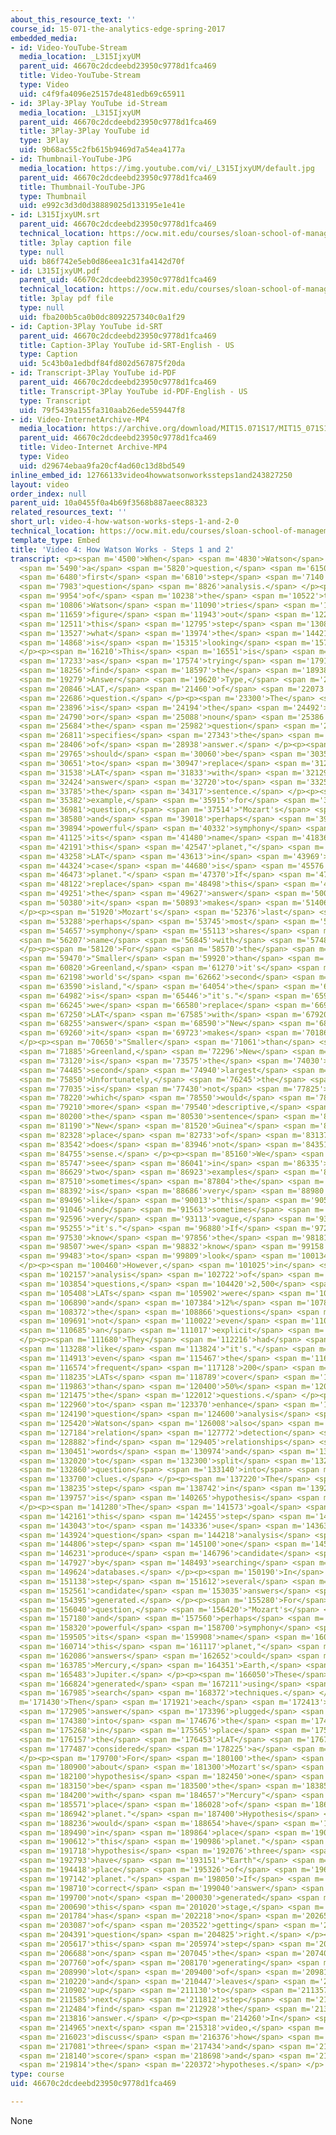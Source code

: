 ```yaml
---
about_this_resource_text: ''
course_id: 15-071-the-analytics-edge-spring-2017
embedded_media:
- id: Video-YouTube-Stream
  media_location: _L315IjxyUM
  parent_uid: 46670c2dcdeebd23950c9778d1fca469
  title: Video-YouTube-Stream
  type: Video
  uid: c4f9fa4096e25157de481edb69c65911
- id: 3Play-3Play YouTube id-Stream
  media_location: _L315IjxyUM
  parent_uid: 46670c2dcdeebd23950c9778d1fca469
  title: 3Play-3Play YouTube id
  type: 3Play
  uid: 9b68ac55c2fb615b9469d7a54ea4177a
- id: Thumbnail-YouTube-JPG
  media_location: https://img.youtube.com/vi/_L315IjxyUM/default.jpg
  parent_uid: 46670c2dcdeebd23950c9778d1fca469
  title: Thumbnail-YouTube-JPG
  type: Thumbnail
  uid: e992c3d3d0d38889025d133195e1e41e
- id: L315IjxyUM.srt
  parent_uid: 46670c2dcdeebd23950c9778d1fca469
  technical_location: https://ocw.mit.edu/courses/sloan-school-of-management/15-071-the-analytics-edge-spring-2017/text-analytics/man-vs-machine-how-ibm-built-a-jeopardy-champion/video-4-how-watson-works-steps-1-and-2/video-4-how-watson-works-steps-1-and-2-0/L315IjxyUM.srt
  title: 3play caption file
  type: null
  uid: b86f742e5eb0d86eea1c31fa4142d70f
- id: L315IjxyUM.pdf
  parent_uid: 46670c2dcdeebd23950c9778d1fca469
  technical_location: https://ocw.mit.edu/courses/sloan-school-of-management/15-071-the-analytics-edge-spring-2017/text-analytics/man-vs-machine-how-ibm-built-a-jeopardy-champion/video-4-how-watson-works-steps-1-and-2/video-4-how-watson-works-steps-1-and-2-0/L315IjxyUM.pdf
  title: 3play pdf file
  type: null
  uid: fba200b5ca0b0dc8092257340c0a1f29
- id: Caption-3Play YouTube id-SRT
  parent_uid: 46670c2dcdeebd23950c9778d1fca469
  title: Caption-3Play YouTube id-SRT-English - US
  type: Caption
  uid: 5c43b0a1edbdf84fd802d567875f20da
- id: Transcript-3Play YouTube id-PDF
  parent_uid: 46670c2dcdeebd23950c9778d1fca469
  title: Transcript-3Play YouTube id-PDF-English - US
  type: Transcript
  uid: 79f5439a155fa310aab26ede559447f8
- id: Video-InternetArchive-MP4
  media_location: https://archive.org/download/MIT15.071S17/MIT15_071S17_Session_5.3.07_300k.mp4
  parent_uid: 46670c2dcdeebd23950c9778d1fca469
  title: Video-Internet Archive-MP4
  type: Video
  uid: d29674ebaa9fa20cf4ad60c13d8bd549
inline_embed_id: 12766133video4howwatsonworkssteps1and243827250
layout: video
order_index: null
parent_uid: 10a0455f0a4b69f3568b887aeec88323
related_resources_text: ''
short_url: video-4-how-watson-works-steps-1-and-2-0
technical_location: https://ocw.mit.edu/courses/sloan-school-of-management/15-071-the-analytics-edge-spring-2017/text-analytics/man-vs-machine-how-ibm-built-a-jeopardy-champion/video-4-how-watson-works-steps-1-and-2/video-4-how-watson-works-steps-1-and-2-0
template_type: Embed
title: 'Video 4: How Watson Works - Steps 1 and 2'
transcript: <p><span m='4500'>When</span> <span m='4830'>Watson</span> <span m='5160'>receives</span>
  <span m='5490'>a</span> <span m='5820'>question,</span> <span m='6150'>the</span>
  <span m='6480'>first</span> <span m='6810'>step</span> <span m='7140'>is</span>
  <span m='7983'>question</span> <span m='8826'>analysis.</span> </p><p><span m='9670'>One</span>
  <span m='9954'>of</span> <span m='10238'>the</span> <span m='10522'>things</span>
  <span m='10806'>Watson</span> <span m='11090'>tries</span> <span m='11375'>to</span>
  <span m='11659'>figure</span> <span m='11943'>out</span> <span m='12227'>in</span>
  <span m='12511'>this</span> <span m='12795'>step</span> <span m='13080'>is</span>
  <span m='13527'>what</span> <span m='13974'>the</span> <span m='14421'>question</span>
  <span m='14868'>is</span> <span m='15315'>looking</span> <span m='15762'>for.</span>
  </p><p><span m='16210'>This</span> <span m='16551'>is</span> <span m='16892'>defined</span>
  <span m='17233'>as</span> <span m='17574'>trying</span> <span m='17915'>to</span>
  <span m='18256'>find</span> <span m='18597'>the</span> <span m='18938'>Lexical</span>
  <span m='19279'>Answer</span> <span m='19620'>Type,</span> <span m='20233'>or</span>
  <span m='20846'>LAT,</span> <span m='21460'>of</span> <span m='22073'>the</span>
  <span m='22686'>question.</span> </p><p><span m='23300'>The</span> <span m='23598'>LAT</span>
  <span m='23896'>is</span> <span m='24194'>the</span> <span m='24492'>word</span>
  <span m='24790'>or</span> <span m='25088'>noun</span> <span m='25386'>in</span>
  <span m='25684'>the</span> <span m='25982'>question</span> <span m='26280'>that</span>
  <span m='26811'>specifies</span> <span m='27343'>the</span> <span m='27875'>type</span>
  <span m='28406'>of</span> <span m='28938'>answer.</span> </p><p><span m='29470'>You</span>
  <span m='29765'>should</span> <span m='30060'>be</span> <span m='30356'>able</span>
  <span m='30651'>to</span> <span m='30947'>replace</span> <span m='31242'>the</span>
  <span m='31538'>LAT</span> <span m='31833'>with</span> <span m='32129'>the</span>
  <span m='32424'>answer</span> <span m='32720'>to</span> <span m='33252'>complete</span>
  <span m='33785'>the</span> <span m='34317'>sentence.</span> </p><p><span m='34850'>For</span>
  <span m='35382'>example,</span> <span m='35915'>for</span> <span m='36448'>the</span>
  <span m='36981'>question,</span> <span m='37514'>"Mozart's</span> <span m='38047'>last</span>
  <span m='38580'>and</span> <span m='39018'>perhaps</span> <span m='39456'>most</span>
  <span m='39894'>powerful</span> <span m='40332'>symphony</span> <span m='40770'>shares</span>
  <span m='41125'>its</span> <span m='41480'>name</span> <span m='41836'>with</span>
  <span m='42191'>this</span> <span m='42547'>planet,"</span> <span m='42902'>the</span>
  <span m='43258'>LAT</span> <span m='43613'>in</span> <span m='43969'>this</span>
  <span m='44324'>case</span> <span m='44680'>is</span> <span m='45576'>"this</span>
  <span m='46473'>planet."</span> <span m='47370'>If</span> <span m='47746'>we</span>
  <span m='48122'>replace</span> <span m='48498'>this</span> <span m='48875'>with</span>
  <span m='49251'>the</span> <span m='49627'>answer</span> <span m='50003'>"Jupiter,"</span>
  <span m='50380'>it</span> <span m='50893'>makes</span> <span m='51406'>sense.</span>
  </p><p><span m='51920'>Mozart's</span> <span m='52376'>last</span> <span m='52832'>and</span>
  <span m='53288'>perhaps</span> <span m='53745'>most</span> <span m='54201'>powerful</span>
  <span m='54657'>symphony</span> <span m='55113'>shares</span> <span m='55570'>its</span>
  <span m='56207'>name</span> <span m='56845'>with</span> <span m='57482'>Jupiter.</span>
  </p><p><span m='58120'>For</span> <span m='58570'>the</span> <span m='59020'>question,</span>
  <span m='59470'>"Smaller</span> <span m='59920'>than</span> <span m='60370'>only</span>
  <span m='60820'>Greenland,</span> <span m='61270'>it's</span> <span m='61734'>the</span>
  <span m='62198'>world's</span> <span m='62662'>second</span> <span m='63126'>largest</span>
  <span m='63590'>island,"</span> <span m='64054'>the</span> <span m='64518'>LAT</span>
  <span m='64982'>is</span> <span m='65446'>"it's."</span> <span m='65910'>If</span>
  <span m='66245'>we</span> <span m='66580'>replace</span> <span m='66915'>the</span>
  <span m='67250'>LAT</span> <span m='67585'>with</span> <span m='67920'>the</span>
  <span m='68255'>answer</span> <span m='68590'>"New</span> <span m='68925'>Guinea,"</span>
  <span m='69260'>it</span> <span m='69723'>makes</span> <span m='70186'>sense.</span>
  </p><p><span m='70650'>"Smaller</span> <span m='71061'>than</span> <span m='71473'>only</span>
  <span m='71885'>Greenland,</span> <span m='72296'>New</span> <span m='72708'>Guinea</span>
  <span m='73120'>is</span> <span m='73575'>the</span> <span m='74030'>world's</span>
  <span m='74485'>second</span> <span m='74940'>largest</span> <span m='75395'>island."</span>
  <span m='75850'>Unfortunately,</span> <span m='76245'>the</span> <span m='76640'>LAT</span>
  <span m='77035'>is</span> <span m='77430'>not</span> <span m='77825'>"island,"</span>
  <span m='78220'>which</span> <span m='78550'>would</span> <span m='78880'>be</span>
  <span m='79210'>more</span> <span m='79540'>descriptive,</span> <span m='79870'>since</span>
  <span m='80200'>the</span> <span m='80530'>sentence</span> <span m='80860'>with</span>
  <span m='81190'>"New</span> <span m='81520'>Guinea"</span> <span m='81924'>in</span>
  <span m='82328'>place</span> <span m='82733'>of</span> <span m='83137'>"island"</span>
  <span m='83542'>does</span> <span m='83946'>not</span> <span m='84351'>make</span>
  <span m='84755'>sense.</span> </p><p><span m='85160'>We</span> <span m='85453'>can</span>
  <span m='85747'>see</span> <span m='86041'>in</span> <span m='86335'>these</span>
  <span m='86629'>two</span> <span m='86923'>examples</span> <span m='87216'>that</span>
  <span m='87510'>sometimes</span> <span m='87804'>the</span> <span m='88098'>LAT</span>
  <span m='88392'>is</span> <span m='88686'>very</span> <span m='88980'>specific,</span>
  <span m='89496'>like</span> <span m='90013'>"this</span> <span m='90530'>planet,"</span>
  <span m='91046'>and</span> <span m='91563'>sometimes</span> <span m='92080'>it's</span>
  <span m='92596'>very</span> <span m='93113'>vague,</span> <span m='93630'>like</span>
  <span m='95255'>"it's."</span> <span m='96880'>If</span> <span m='97205'>we</span>
  <span m='97530'>know</span> <span m='97856'>the</span> <span m='98181'>LAT,</span>
  <span m='98507'>we</span> <span m='98832'>know</span> <span m='99158'>what</span>
  <span m='99483'>to</span> <span m='99809'>look</span> <span m='100134'>for.</span>
  </p><p><span m='100460'>However,</span> <span m='101025'>in</span> <span m='101591'>an</span>
  <span m='102157'>analysis</span> <span m='102722'>of</span> <span m='103288'>20,000</span>
  <span m='103854'>questions,</span> <span m='104420'>2,500</span> <span m='104914'>distinct</span>
  <span m='105408'>LATs</span> <span m='105902'>were</span> <span m='106396'>found,</span>
  <span m='106890'>and</span> <span m='107384'>12%</span> <span m='107878'>of</span>
  <span m='108372'>the</span> <span m='108866'>questions</span> <span m='109360'>did</span>
  <span m='109691'>not</span> <span m='110022'>even</span> <span m='110354'>have</span>
  <span m='110685'>an</span> <span m='111017'>explicit</span> <span m='111348'>LAT.</span>
  </p><p><span m='111680'>They</span> <span m='112216'>had</span> <span m='112752'>LATs</span>
  <span m='113288'>like</span> <span m='113824'>"it's."</span> <span m='114360'>Furthermore,</span>
  <span m='114913'>even</span> <span m='115467'>the</span> <span m='116020'>most</span>
  <span m='116574'>frequent</span> <span m='117128'>200</span> <span m='117681'>explicit</span>
  <span m='118235'>LATs</span> <span m='118789'>cover</span> <span m='119326'>less</span>
  <span m='119863'>than</span> <span m='120400'>50%</span> <span m='120938'>of</span>
  <span m='121475'>the</span> <span m='122012'>questions.</span> </p><p><span m='122550'>So</span>
  <span m='122960'>to</span> <span m='123370'>enhance</span> <span m='123780'>the</span>
  <span m='124190'>question</span> <span m='124600'>analysis</span> <span m='125010'>step,</span>
  <span m='125420'>Watson</span> <span m='126008'>also</span> <span m='126596'>performs</span>
  <span m='127184'>relation</span> <span m='127772'>detection</span> <span m='128360'>to</span>
  <span m='128882'>find</span> <span m='129405'>relationships</span> <span m='129928'>among</span>
  <span m='130451'>words</span> <span m='130974'>and</span> <span m='131497'>decomposition</span>
  <span m='132020'>to</span> <span m='132300'>split</span> <span m='132580'>the</span>
  <span m='132860'>question</span> <span m='133140'>into</span> <span m='133420'>different</span>
  <span m='133700'>clues.</span> </p><p><span m='137220'>The</span> <span m='137727'>second</span>
  <span m='138235'>step</span> <span m='138742'>in</span> <span m='139250'>Watson</span>
  <span m='139757'>is</span> <span m='140265'>hypothesis</span> <span m='140772'>generation.</span>
  </p><p><span m='141280'>The</span> <span m='141573'>goal</span> <span m='141867'>of</span>
  <span m='142161'>this</span> <span m='142455'>step</span> <span m='142749'>is</span>
  <span m='143043'>to</span> <span m='143336'>use</span> <span m='143630'>the</span>
  <span m='143924'>question</span> <span m='144218'>analysis</span> <span m='144512'>of</span>
  <span m='144806'>step</span> <span m='145100'>one</span> <span m='145665'>to</span>
  <span m='146231'>produce</span> <span m='146796'>candidate</span> <span m='147362'>answers</span>
  <span m='147927'>by</span> <span m='148493'>searching</span> <span m='149058'>the</span>
  <span m='149624'>databases.</span> </p><p><span m='150190'>In</span> <span m='150664'>this</span>
  <span m='151138'>step</span> <span m='151612'>several</span> <span m='152087'>hundred</span>
  <span m='152561'>candidate</span> <span m='153035'>answers</span> <span m='153510'>are</span>
  <span m='154395'>generated.</span> </p><p><span m='155280'>For</span> <span m='155660'>the</span>
  <span m='156040'>question,</span> <span m='156420'>"Mozart's</span> <span m='156800'>last</span>
  <span m='157180'>and</span> <span m='157560'>perhaps</span> <span m='157940'>most</span>
  <span m='158320'>powerful</span> <span m='158700'>symphony</span> <span m='159102'>shares</span>
  <span m='159505'>its</span> <span m='159908'>name</span> <span m='160311'>with</span>
  <span m='160714'>this</span> <span m='161117'>planet,"</span> <span m='161520'>candidate</span>
  <span m='162086'>answers</span> <span m='162652'>could</span> <span m='163218'>be</span>
  <span m='163785'>Mercury,</span> <span m='164351'>Earth,</span> <span m='164917'>and</span>
  <span m='165483'>Jupiter.</span> </p><p><span m='166050'>These</span> <span m='166437'>are</span>
  <span m='166824'>generated</span> <span m='167211'>using</span> <span m='167598'>various</span>
  <span m='167985'>search</span> <span m='168372'>techniques.</span> </p><p><span
  m='171430'>Then</span> <span m='171921'>each</span> <span m='172413'>candidate</span>
  <span m='172905'>answer</span> <span m='173396'>plugged</span> <span m='173888'>back</span>
  <span m='174380'>into</span> <span m='174676'>the</span> <span m='174972'>question</span>
  <span m='175268'>in</span> <span m='175565'>place</span> <span m='175861'>of</span>
  <span m='176157'>the</span> <span m='176453'>LAT</span> <span m='176750'>is</span>
  <span m='177487'>considered</span> <span m='178225'>a</span> <span m='178962'>hypothesis.</span>
  </p><p><span m='179700'>For</span> <span m='180100'>the</span> <span m='180500'>question</span>
  <span m='180900'>about</span> <span m='181300'>Mozart's</span> <span m='181700'>symphony,</span>
  <span m='182100'>hypothesis</span> <span m='182450'>one</span> <span m='182800'>would</span>
  <span m='183150'>be</span> <span m='183500'>the</span> <span m='183850'>question</span>
  <span m='184200'>with</span> <span m='184657'>"Mercury"</span> <span m='185114'>in</span>
  <span m='185571'>place</span> <span m='186028'>of</span> <span m='186485'>"this</span>
  <span m='186942'>planet."</span> <span m='187400'>Hypothesis</span> <span m='187818'>two</span>
  <span m='188236'>would</span> <span m='188654'>have</span> <span m='189072'>"Jupiter"</span>
  <span m='189490'>in</span> <span m='189864'>place</span> <span m='190238'>of</span>
  <span m='190612'>"this</span> <span m='190986'>planet."</span> <span m='191360'>And</span>
  <span m='191718'>hypothesis</span> <span m='192076'>three</span> <span m='192435'>would</span>
  <span m='192793'>have</span> <span m='193151'>"Earth"</span> <span m='193510'>in</span>
  <span m='194418'>place</span> <span m='195326'>of</span> <span m='196234'>"this</span>
  <span m='197142'>planet."</span> <span m='198050'>If</span> <span m='198380'>the</span>
  <span m='198710'>correct</span> <span m='199040'>answer</span> <span m='199370'>is</span>
  <span m='199700'>not</span> <span m='200030'>generated</span> <span m='200360'>at</span>
  <span m='200690'>this</span> <span m='201020'>stage,</span> <span m='201350'>Watson</span>
  <span m='201784'>has</span> <span m='202218'>no</span> <span m='202653'>hope</span>
  <span m='203087'>of</span> <span m='203522'>getting</span> <span m='203956'>the</span>
  <span m='204391'>question</span> <span m='204825'>right.</span> </p><p><span m='205260'>Therefore,</span>
  <span m='205617'>this</span> <span m='205974'>step</span> <span m='206331'>errors</span>
  <span m='206688'>on</span> <span m='207045'>the</span> <span m='207402'>side</span>
  <span m='207760'>of</span> <span m='208170'>generating</span> <span m='208580'>a</span>
  <span m='208990'>lot</span> <span m='209400'>of</span> <span m='209810'>hypotheses</span>
  <span m='210220'>and</span> <span m='210447'>leaves</span> <span m='210675'>it</span>
  <span m='210902'>up</span> <span m='211130'>to</span> <span m='211357'>the</span>
  <span m='211585'>next</span> <span m='211812'>step</span> <span m='212040'>to</span>
  <span m='212484'>find</span> <span m='212928'>the</span> <span m='213372'>correct</span>
  <span m='213816'>answer.</span> </p><p><span m='214260'>In</span> <span m='214612'>the</span>
  <span m='214965'>next</span> <span m='215318'>video,</span> <span m='215670'>we'll</span>
  <span m='216023'>discuss</span> <span m='216376'>how</span> <span m='216729'>steps</span>
  <span m='217081'>three</span> <span m='217434'>and</span> <span m='217787'>four</span>
  <span m='218140'>score</span> <span m='218698'>and</span> <span m='219256'>rank</span>
  <span m='219814'>the</span> <span m='220372'>hypotheses.</span> </p>
type: course
uid: 46670c2dcdeebd23950c9778d1fca469

---
```

None